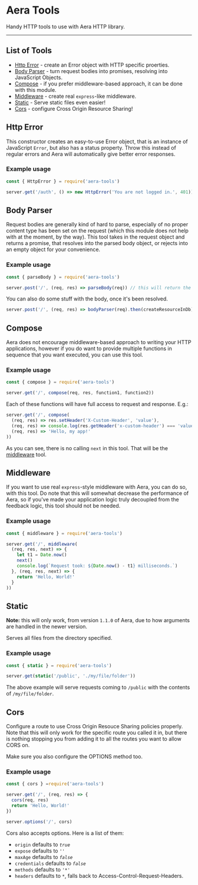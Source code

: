 # Aera Tools
Handy HTTP tools to use with Aera HTTP library.
___

## List of Tools

  - [Http Error](#http-error) - create an Error object with HTTP specific proerties.
  - [Body Parser](#body-parser) - turn request bodies into promises, resolving into JavaScript Objects.
  - [Compose](#compose) - if you prefer middleware-based approach, it can be done with this module.
  - [Middleware](#middleware) - create real `express`-like middleware.
  - [Static](#static) - Serve static files even easier!
  - [Cors](#cors) - configure Cross Origin Resource Sharing!

## Http Error

This constructor creates an easy-to-use Error object, that is an instance of JavaScript `Error`, but also has a status property. Throw this instead of regular errors and Aera will automatically give better error responses.

### Example usage

```js
const { HttpError } = require('aera-tools')

server.get('/auth', () => new HttpError('You are not logged in.', 401)) // Response will be `You are not logged in.` with status 401.
```

## Body Parser

Request bodies are generally kind of hard to parse, especially of no proper content type has been set on the request (which this module does not help with at the moment, by the way). This tool takes in the request object and returns a promise, that resolves into the parsed body object, or rejects into an empty object for your convenience.

### Example usage

```js
const { parseBody } = require('aera-tools')

server.post('/', (req, res) => parseBody(req)) // this will return the body parsed into an object
```

You can also do some stuff with the body, once it's been resolved.

```js
server.post('/', (req, res) => bodyParser(req).then(createResourceInDb))
```

## Compose

Aera does not encourage middleware-based approach to writing your HTTP applications, however if you do want to provide multiple functions in sequence that you want executed, you can use this tool.

### Example usage

```js
const { compose } = require('aera-tools')

server.get('/', compose(req, res, function1, function2))
```

Each of these functions will have full access to request and response. E.g.:

```js
server.get('/', compose(
  (req, res) => res.setHeader('X-Custom-Header', 'value'),
  (req, res) => console.log(res.getHeader('x-custom-header') === 'value'), // logs true
  (req, res) => 'Hello, my app!'
))
```

As you can see, there is no calling `next` in this tool. That will be the [middleware](#middleware) tool.

## Middleware

If you want to use real `express`-style middleware with Aera, you can do so, with this tool. Do note that this will somewhat decrease the performance of Aera, so if you've made your application logic truly decoupled from the feedback logic, this tool should not be needed.

### Example usage

```js
const { middleware } = require('aera-tools')

server.get('/', middleware(
  (req, res, next) => {
    let t1 = Date.now()
    next()
    console.log(`Request took: ${Date.now() - t1} milliseconds.`)
  }, (req, res, next) => {
    return 'Hello, World!'
  }
))
```

## Static

**Note:** this will only work, from version `1.1.0` of Aera, due to how arguments are handled in the newer version.

Serves all files from the directory specified.

### Example usage

```js
const { static } = require('aera-tools')

server.get(static('/public', './my/file/folder'))
```

The above example will serve requests coming to `/public` with the contents of `/my/file/folder`.

## Cors

Configure a route to use Cross Origin Resouce Sharing policies properly. Note that this will only work for the specific route you called it in, but there is nothing stopping you from adding it to all the routes you want to allow CORS on.

Make sure you also configure the OPTIONS method too.

### Example usage

```js
const { cors } =require('aera-tools')

server.get('/', (req, res) => {
  cors(req, res)
  return 'Hello, World!'
})

server.options('/', cors)
```

Cors also accepts options. Here is a list of them:

  - `origin` defaults to *`true`*
  - `expose` defaults to *`''`*
  - `maxAge` defaults to *`false`*
  - `credentials` defaults to *`false`*
  - `methods` defaults to *`'*'`*
  - `headers` defaults to *`*`*, falls back to Access-Control-Request-Headers.
